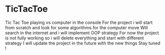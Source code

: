 # TicTacToe
Tic Tac Toe playing vs computer in the console 
For the project i will start from scratch and look for some algorithms for the computer move 
Will search in the internet and i will implement OOP strategy 
For now the project is not fully working so i will delete everything and start with different strategy
I will update the project in the future with the new things
Stay tuned !
